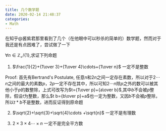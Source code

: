 ```yaml
---
title: 几个数学题
date: 2020-02-14 21:48:37
categories:
- Math
---
```


在知乎@酱紫君那里看到了几个（在他眼中可以秒杀的简单的）数学题，然而对于我还是有点困难了，尝试做了一下

$\forall n\in\mathbb{Z_+}/\{1\}$,求证下列命题

1. $\frac{1}{2}+{1\over 3}+{1\over 4}\cdots+{1\over n}$ 一定不是整数

Proof: 首先有Bertrand's Postulate, 任意$n$和$2n$之间一定存在素数，所以对于$2\cdots n$之间的最大的素数$p$，$2p$一定不存在其中，所以可知$2\cdots n$除$p$之外的数可以被其他小于$p$的数整除，上式可改写为$t={1\over p}+{a\over b}$,其中$b$不会被$p$整除，假设$t$为整数，那么$t b={b\over p}+a$也一定为整数，又因$b$不会被$p$整除，所以$t*b$不是整数，进而反证得到原命题

2. $\sqrt{2}+\sqrt{3}+\sqrt{4}\cdots +\sqrt{n}$ 一定不是有理数

3. $2\times 3\times 4\cdots\times n$ 一定不是完全平方数
